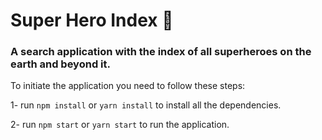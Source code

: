 # Super Hero Index 🦸
### A search application with the index of all superheroes on the earth and beyond it.

To initiate the application you need to follow these steps:

1- run `npm install` or `yarn install` to install all the dependencies.

2- run `npm start` or `yarn start` to run the application.

